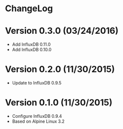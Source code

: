 ChangeLog
==============

# Version 0.3.0 (03/24/2016)

- Add InfluxDB 0.11.0
- Add InfluxDB 0.10.0

# Version 0.2.0 (11/30/2015)

- Update to InfluxDB 0.9.5

# Version 0.1.0 (11/30/2015)

- Configure InfluxDB 0.9.4
- Based on Alpine Linux 3.2
